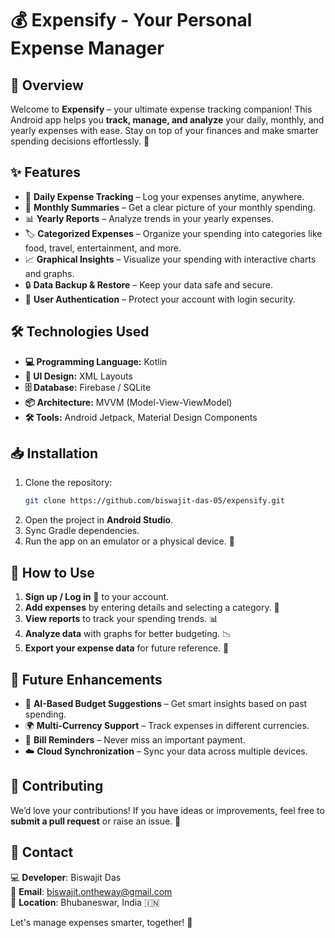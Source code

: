 # 💰 Expensify - Your Personal Expense Manager

## 📌 Overview
Welcome to **Expensify** – your ultimate expense tracking companion! This Android app helps you **track, manage, and analyze** your daily, monthly, and yearly expenses with ease. Stay on top of your finances and make smarter spending decisions effortlessly. 🚀

## ✨ Features
- 📝 **Daily Expense Tracking** – Log your expenses anytime, anywhere.
- 📅 **Monthly Summaries** – Get a clear picture of your monthly spending.
- 📊 **Yearly Reports** – Analyze trends in your yearly expenses.
- 🏷️ **Categorized Expenses** – Organize your spending into categories like food, travel, entertainment, and more.
- 📈 **Graphical Insights** – Visualize your spending with interactive charts and graphs.
- 🔒 **Data Backup & Restore** – Keep your data safe and secure.
- 🔑 **User Authentication** – Protect your account with login security.

## 🛠️ Technologies Used
- **💻 Programming Language:** Kotlin
- **🎨 UI Design:** XML Layouts
- **🗄️ Database:** Firebase / SQLite
- **📦 Architecture:** MVVM (Model-View-ViewModel)
- **🛠️ Tools:** Android Jetpack, Material Design Components

## 📥 Installation
1. Clone the repository:
   ```bash
   git clone https://github.com/biswajit-das-05/expensify.git
   ```
2. Open the project in **Android Studio**.
3. Sync Gradle dependencies.
4. Run the app on an emulator or a physical device. 📱

## 🎯 How to Use
1. **Sign up / Log in** 🔑 to your account.
2. **Add expenses** by entering details and selecting a category. 💸
3. **View reports** to track your spending trends. 📊
4. **Analyze data** with graphs for better budgeting. 📉
5. **Export your expense data** for future reference. 📂

## 🚀 Future Enhancements
- 🤖 **AI-Based Budget Suggestions** – Get smart insights based on past spending.
- 🌍 **Multi-Currency Support** – Track expenses in different currencies.
- 🔔 **Bill Reminders** – Never miss an important payment.
- ☁️ **Cloud Synchronization** – Sync your data across multiple devices.

## 🤝 Contributing
We’d love your contributions! If you have ideas or improvements, feel free to **submit a pull request** or raise an issue. 🚀

## 📧 Contact
💻 **Developer**: Biswajit Das  
📩 **Email**: biswajit.ontheway@gmail.com  
📍 **Location**: Bhubaneswar, India 🇮🇳

Let's manage expenses smarter, together! 🎉

